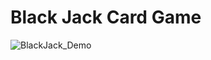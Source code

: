 # Black Jack Card Game

![BlackJack_Demo](http;//github.com/addaku/Tech-Academy-C-Sharp-Coding/blob/master/BlackJackDemo.PNG)
